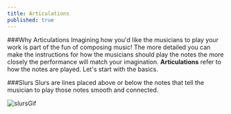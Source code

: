 ```yaml
---
title: Articulations
published: true
---
```


###Why Articulations
Imagining how you'd like the musicians to play your work is part of the fun of composing music! The more detailed you can make the instructions for how the musicians should play the notes the more closely the performance will match your imagination.  **Articulations**  refer to how the notes are played. Let's start with the basics. 


###Slurs
Slurs are lines placed above or below the notes that tell the musician to play those notes smooth and connected. 

![slursGif](https://dl.dropboxusercontent.com/u/12899352/Gifs/slursDemo.gif)
